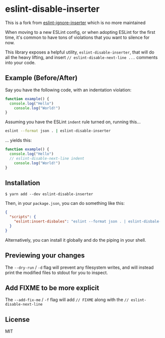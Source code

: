 # eslint-disable-inserter

This is a fork from [eslint-ignore-inserter](https://github.com/stevenpetryk/eslint-ignore-inserter) which is no more maintained


When moving to a new ESLint config, or when adopting ESLint for the first time,
it's common to have tons of violations that you want to silence for now.

This library exposes a helpful utility, `eslint-disable-inserter`, that will
do all the heavy lifting, and insert `// eslint-disable-next-line ...` comments
into your code.

## Example (Before/After)

Say you have the following code, with an indentation violation:

```js
function example() {
  console.log("Hello")
    console.log("World!")
}
```

Assuming you have the ESLint `indent` rule turned on, running this...

```bash
eslint --format json . | eslint-disable-inserter
```

... yields this:

```js
function example() {
  console.log("Hello")
  // eslint-disable-next-line indent
    console.log("World!")
}
```

## Installation

```
$ yarn add --dev eslint-disable-inserter
```

Then, in your `package.json`, you can do something like this:

```json
{
  "scripts": {
    "eslint:insert-disbales": "eslint --format json . | eslint-disbale-inserter"
  }
}
```

Alternatively, you can install it globally and do the piping in your shell.

## Previewing your changes

The `--dry-run` / `-d` flag will prevent any filesystem writes, and will instead
print the modified files to stdout for you to inspect.

## Add FIXME to be more explicit

The `--add-fix-me` / `-f` flag will add `// FIXME` along with the `// eslint-disable-next-line`
## License

MIT
